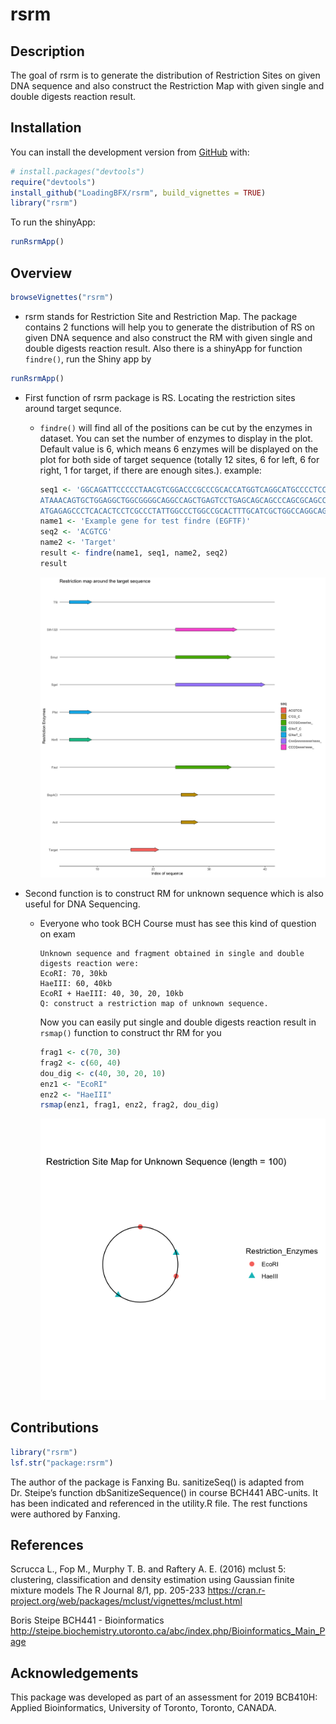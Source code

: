 
<!-- README.md is generated from README.Rmd. Please edit that file -->

# rsrm

<!-- badges: start -->

<!-- badges: end -->

## Description

The goal of rsrm is to generate the distribution of Restriction Sites on
given DNA sequence and also construct the Restriction Map with given
single and double digests reaction result.

## Installation

You can install the development version from
[GitHub](https://github.com/) with:

``` r
# install.packages("devtools")
require("devtools")
install_github("LoadingBFX/rsrm", build_vignettes = TRUE)
library("rsrm")
```

To run the shinyApp:

``` r
runRsrmApp()
```

## Overview

``` r
browseVignettes("rsrm")
```

  - rsrm stands for Restriction Site and Restriction Map. The package
    contains 2 functions will help you to generate the distribution of
    RS on given DNA sequence and also construct the RM with given single
    and double digests reaction result. Also there is a shinyApp for
    function `findre()`, run the Shiny app by

<!-- end list -->

``` r
runRsrmApp()
```

  - First function of rsrm package is RS. Locating the restriction sites
    around target sequnce.
      - `findre()` will find all of the positions can be cut by the
        enzymes in dataset. You can set the number of enzymes to display
        in the plot. Default value is 6, which means 6 enzymes will be
        displayed on the plot for both side of target sequence (totally
        12 sites, 6 for left, 6 for right, 1 for target, if there are
        enough sites.).
        example:
        
        ``` r
        seq1 <- 'GGCAGATTCCCCCTAACGTCGGACCCGCCCGCACCATGGTCAGGCATGCCCCTCCTCATCGCTGGGCACAGCCCAGAGGGT
        ATAAACAGTGCTGGAGGCTGGCGGGGCAGGCCAGCTGAGTCCTGAGCAGCAGCCCAGCGCAGCCACCGAGACACC
        ATGAGAGCCCTCACACTCCTCGCCCTATTGGCCCTGGCCGCACTTTGCATCGCTGGCCAGGCAGGTGAGTGCCCC'
        name1 <- 'Example gene for test findre (EGFTF)'
        seq2 <- 'ACGTCG'
        name2 <- 'Target'
        result <- findre(name1, seq1, name2, seq2)
        result
        ```
        
        ![](./inst/extdata/RSplot.png)
  - Second function is to construct RM for unknown sequence which is
    also useful for DNA Sequencing.
      - Everyone who took BCH Course must has see this kind of question
        on
            exam
        
            Unknown sequence and fragment obtained in single and double digests reaction were:
            EcoRI: 70, 30kb
            HaeIII: 60, 40kb
            EcoRI + HaeIII: 40, 30, 20, 10kb
            Q: construct a restriction map of unknown sequence.
        
        Now you can easily put single and double digests reaction result
        in `rsmap()` function to construct thr RM for you
        
        ``` r
        frag1 <- c(70, 30)
        frag2 <- c(60, 40)
        dou_dig <- c(40, 30, 20, 10)
        enz1 <- "EcoRI"
        enz2 <- "HaeIII"
        rsmap(enz1, frag1, enz2, frag2, dou_dig)
        ```
        
        ![](./inst/extdata/RSMap.png)

## Contributions

``` r
library("rsrm")
lsf.str("package:rsrm")
```

The author of the package is Fanxing Bu. sanitizeSeq() is adapted from
Dr. Steipe’s function dbSanitizeSequence() in course BCH441 ABC-units.
It has been indicated and referenced in the utility.R file. The rest
functions were authored by Fanxing.

## References

Scrucca L., Fop M., Murphy T. B. and Raftery A. E. (2016) mclust 5:
clustering, classification and density estimation using Gaussian finite
mixture models The R Journal 8/1, pp. 205-233
<https://cran.r-project.org/web/packages/mclust/vignettes/mclust.html>

Boris Steipe BCH441 - Bioinformatics
<http://steipe.biochemistry.utoronto.ca/abc/index.php/Bioinformatics_Main_Page>

## Acknowledgements

This package was developed as part of an assessment for 2019 BCB410H:
Applied Bioinformatics, University of Toronto, Toronto, CANADA.
